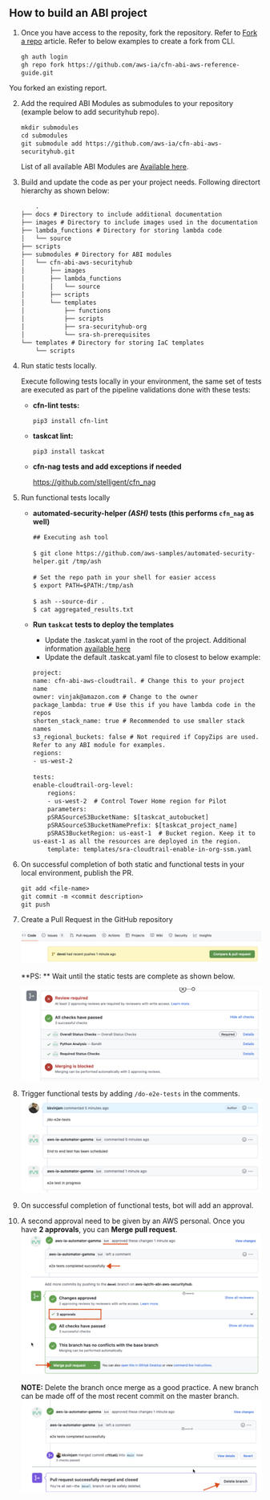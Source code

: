 ## How to build an ABI project 

1. Once you have access to the reposity, fork the repository. Refer to [Fork a repo](https://docs.github.com/en/get-started/quickstart/fork-a-repo?platform=linux#forking-a-repository) article. Refer to below examples to create a fork from CLI.

    ```
    gh auth login
    gh repo fork https://github.com/aws-ia/cfn-abi-aws-reference-guide.git
    ```

You forked an existing report. 

2. Add the required ABI Modules as submodules to your repository (example below to add securityhub repo). 
    ```
    mkdir submodules
    cd submodules
    git submodule add https://github.com/aws-ia/cfn-abi-aws-securityhub.git
    ```
    List of all available ABI Modules are [Available here](https://link-to-be-added).
4. Build and update the code as per your project needs. Following directort hierarchy as shown below:

    ```
        .
    ├── docs # Directory to include additional documentation
    ├── images # Directory to include images used in the documentation
    ├── lambda_functions # Directory for storing lambda code
    │   └── source
    ├── scripts
    ├── submodules # Directory for ABI modules
    │   └── cfn-abi-aws-securityhub
    │       ├── images
    │       ├── lambda_functions
    │       │   └── source
    │       ├── scripts
    │       └── templates
    │           ├── functions
    │           ├── scripts
    │           ├── sra-securityhub-org
    │           └── sra-sh-prerequisites
    └── templates # Directory for storing IaC templates
        └── scripts
    ```
5. Run static tests locally.

    Execute following tests locally  in your environment, the same set of tests are executed as part of the pipeline validations done with these tests:

    * **cfn-lint tests:**

        ```
        pip3 install cfn-lint
        ```

    * **taskcat lint:**

        ```
        pip3 install taskcat
        ```

    * **cfn-nag tests and add exceptions if needed**

        https://github.com/stelligent/cfn_nag

6. Run functional tests locally
    * **automated-security-helper *(ASH)* tests (this performs `cfn_nag` as well)**

        ```
        ## Executing ash tool

        $ git clone https://github.com/aws-samples/automated-security-helper.git /tmp/ash

        # Set the repo path in your shell for easier access
        $ export PATH=$PATH:/tmp/ash

        $ ash --source-dir .
        $ cat aggregated_results.txt
        ```
    * **Run `taskcat` tests to deploy the templates**
        * Update the .taskcat.yaml in the root of the project. Additional information [available here](https://aws-ia.github.io/taskcat/)
        * Update the default .taskcat.yaml file to closest to below example:

        ```
        project:
        name: cfn-abi-aws-cloudtrail. # Change this to your project name
        owner: vinjak@amazon.com # Change to the owner
        package_lambda: true # Use this if you have lambda code in the repos
        shorten_stack_name: true # Recommended to use smaller stack names
        s3_regional_buckets: false # Not required if CopyZips are used. Refer to any ABI module for examples.
        regions:
        - us-west-2

        tests:
        enable-cloudtrail-org-level:
            regions:
            - us-west-2  # Control Tower Home region for Pilot
            parameters:
            pSRASourceS3BucketName: $[taskcat_autobucket]
            pSRASourceS3BucketNamePrefix: $[taskcat_project_name]
            pSRAS3BucketRegion: us-east-1  # Bucket region. Keep it to us-east-1 as all the resources are deployed in the region.
            template: templates/sra-cloudtrail-enable-in-org-ssm.yaml
        ```

7. On successful completion of both static and functional tests in your local environment, publish the PR.

    ```
    git add <file-name>
    git commit -m <commit description>
    git push
    ```

8. Create a Pull Request in the GitHub repository

    ![Create Pull Request](/images/create_pull_request.png)
    
    **PS: ** Wait until the static tests are complete as shown below.

    ![Static Tests Success](/images/static_tests_complete.png)

9. Trigger functional tests by adding `/do-e2e-tests` in the comments.
    ![Functional Tests](/images/functional-tests.png)

10. On successful completion of functional tests, bot will add an approval.

11. A second approval need to be given by an AWS personal. Once you have **2 approvals**, you can **Merge pull request**.
    ![Change Approvals](/images/change-approval.png)

    **NOTE:** Delete the branch once merge as a good practice. A new branch can be made off of the most recent commit on the master branch.
    ![](/images/Merge-PR-Delete-Branch.png)
